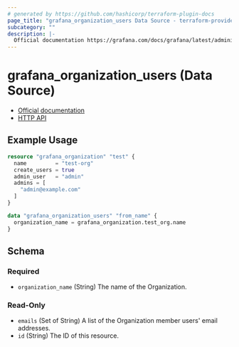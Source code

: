 ```yaml
---
# generated by https://github.com/hashicorp/terraform-plugin-docs
page_title: "grafana_organization_users Data Source - terraform-provider-grafana"
subcategory: ""
description: |-
  Official documentation https://grafana.com/docs/grafana/latest/administration/manage-organizations/HTTP API https://grafana.com/docs/grafana/latest/http_api/org/
---
```


# grafana_organization_users (Data Source)

* [Official documentation](https://grafana.com/docs/grafana/latest/administration/manage-organizations/)
* [HTTP API](https://grafana.com/docs/grafana/latest/http_api/org/)

## Example Usage

```terraform
resource "grafana_organization" "test" {
  name         = "test-org"
  create_users = true
  admin_user   = "admin"
  admins = [
    "admin@example.com"
  ]
}

data "grafana_organization_users" "from_name" {
  organization_name = grafana_organization.test_org.name
}
```

<!-- schema generated by tfplugindocs -->
## Schema

### Required

- `organization_name` (String) The name of the Organization.

### Read-Only

- `emails` (Set of String) A list of the Organization member users' email addresses.
- `id` (String) The ID of this resource.


